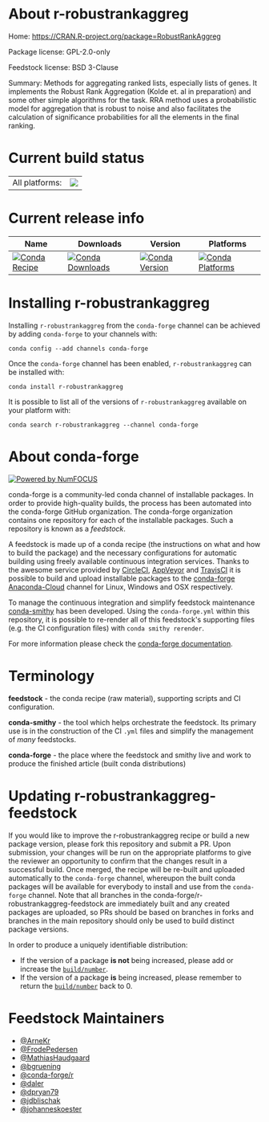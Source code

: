 About r-robustrankaggreg
========================

Home: https://CRAN.R-project.org/package=RobustRankAggreg

Package license: GPL-2.0-only

Feedstock license: BSD 3-Clause

Summary: Methods for aggregating ranked lists, especially lists of genes. It implements the Robust Rank Aggregation (Kolde et. al in preparation) and some other simple algorithms for the task. RRA method uses a probabilistic model for aggregation that is robust to noise and also facilitates the calculation of significance probabilities for all the elements in the final ranking.



Current build status
====================


<table><tr><td>All platforms:</td>
    <td>
      <a href="https://dev.azure.com/conda-forge/feedstock-builds/_build/latest?definitionId=1558&branchName=master">
        <img src="https://dev.azure.com/conda-forge/feedstock-builds/_apis/build/status/r-robustrankaggreg-feedstock?branchName=master">
      </a>
    </td>
  </tr>
</table>

Current release info
====================

| Name | Downloads | Version | Platforms |
| --- | --- | --- | --- |
| [![Conda Recipe](https://img.shields.io/badge/recipe-r--robustrankaggreg-green.svg)](https://anaconda.org/conda-forge/r-robustrankaggreg) | [![Conda Downloads](https://img.shields.io/conda/dn/conda-forge/r-robustrankaggreg.svg)](https://anaconda.org/conda-forge/r-robustrankaggreg) | [![Conda Version](https://img.shields.io/conda/vn/conda-forge/r-robustrankaggreg.svg)](https://anaconda.org/conda-forge/r-robustrankaggreg) | [![Conda Platforms](https://img.shields.io/conda/pn/conda-forge/r-robustrankaggreg.svg)](https://anaconda.org/conda-forge/r-robustrankaggreg) |

Installing r-robustrankaggreg
=============================

Installing `r-robustrankaggreg` from the `conda-forge` channel can be achieved by adding `conda-forge` to your channels with:

```
conda config --add channels conda-forge
```

Once the `conda-forge` channel has been enabled, `r-robustrankaggreg` can be installed with:

```
conda install r-robustrankaggreg
```

It is possible to list all of the versions of `r-robustrankaggreg` available on your platform with:

```
conda search r-robustrankaggreg --channel conda-forge
```


About conda-forge
=================

[![Powered by NumFOCUS](https://img.shields.io/badge/powered%20by-NumFOCUS-orange.svg?style=flat&colorA=E1523D&colorB=007D8A)](http://numfocus.org)

conda-forge is a community-led conda channel of installable packages.
In order to provide high-quality builds, the process has been automated into the
conda-forge GitHub organization. The conda-forge organization contains one repository
for each of the installable packages. Such a repository is known as a *feedstock*.

A feedstock is made up of a conda recipe (the instructions on what and how to build
the package) and the necessary configurations for automatic building using freely
available continuous integration services. Thanks to the awesome service provided by
[CircleCI](https://circleci.com/), [AppVeyor](https://www.appveyor.com/)
and [TravisCI](https://travis-ci.com/) it is possible to build and upload installable
packages to the [conda-forge](https://anaconda.org/conda-forge)
[Anaconda-Cloud](https://anaconda.org/) channel for Linux, Windows and OSX respectively.

To manage the continuous integration and simplify feedstock maintenance
[conda-smithy](https://github.com/conda-forge/conda-smithy) has been developed.
Using the ``conda-forge.yml`` within this repository, it is possible to re-render all of
this feedstock's supporting files (e.g. the CI configuration files) with ``conda smithy rerender``.

For more information please check the [conda-forge documentation](https://conda-forge.org/docs/).

Terminology
===========

**feedstock** - the conda recipe (raw material), supporting scripts and CI configuration.

**conda-smithy** - the tool which helps orchestrate the feedstock.
                   Its primary use is in the construction of the CI ``.yml`` files
                   and simplify the management of *many* feedstocks.

**conda-forge** - the place where the feedstock and smithy live and work to
                  produce the finished article (built conda distributions)


Updating r-robustrankaggreg-feedstock
=====================================

If you would like to improve the r-robustrankaggreg recipe or build a new
package version, please fork this repository and submit a PR. Upon submission,
your changes will be run on the appropriate platforms to give the reviewer an
opportunity to confirm that the changes result in a successful build. Once
merged, the recipe will be re-built and uploaded automatically to the
`conda-forge` channel, whereupon the built conda packages will be available for
everybody to install and use from the `conda-forge` channel.
Note that all branches in the conda-forge/r-robustrankaggreg-feedstock are
immediately built and any created packages are uploaded, so PRs should be based
on branches in forks and branches in the main repository should only be used to
build distinct package versions.

In order to produce a uniquely identifiable distribution:
 * If the version of a package **is not** being increased, please add or increase
   the [``build/number``](https://conda.io/docs/user-guide/tasks/build-packages/define-metadata.html#build-number-and-string).
 * If the version of a package **is** being increased, please remember to return
   the [``build/number``](https://conda.io/docs/user-guide/tasks/build-packages/define-metadata.html#build-number-and-string)
   back to 0.

Feedstock Maintainers
=====================

* [@ArneKr](https://github.com/ArneKr/)
* [@FrodePedersen](https://github.com/FrodePedersen/)
* [@MathiasHaudgaard](https://github.com/MathiasHaudgaard/)
* [@bgruening](https://github.com/bgruening/)
* [@conda-forge/r](https://github.com/conda-forge/r/)
* [@daler](https://github.com/daler/)
* [@dpryan79](https://github.com/dpryan79/)
* [@jdblischak](https://github.com/jdblischak/)
* [@johanneskoester](https://github.com/johanneskoester/)

